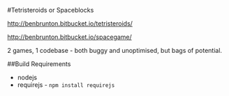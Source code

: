 #Tetristeroids or Spaceblocks

http://benbrunton.bitbucket.io/tetristeroids/

http://benbrunton.bitbucket.io/spacegame/

2 games, 1 codebase - both buggy and unoptimised, but bags of potential.

##Build Requirements
- nodejs
- requirejs -  ```npm install requirejs```
